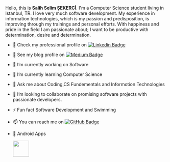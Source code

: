Hello, this is **Salih Selim ŞEKERCİ**. I'm a Computer Science student living in Istanbul, TR. I love very much software development.
My experience in information technologies, which is my passion and predisposition, is improving through my trainings and personal efforts.
With happiness and pride in the field I am passionate about; I want to be productive with determination, desire and determination.

- 💼 Check my professional profile on  [![Linkedin Badge](https://img.shields.io/badge/-Linkedin-blue?style=flat&logo=Linkedin&logoColor=white&link=https://www.linkedin.com/in/salihselimsekerci)](https://www.linkedin.com/in/salihselimsekerci)
- 📓 See my blog profile on  [![Medium Badge](https://img.shields.io/badge/-Medium-black?style=flat&logo=Medium&logoColor=white&link=https://salihselimsekerci.medium.com)](https://salihselimsekerci.medium.com)

- 🔭 I’m currently working on Software
- 🌱 I’m currently learning Computer Science
- 💬 Ask me about Coding,CS Fundementals and Informotion Technologies 
- 👯 I’m looking to collaborate on promising software projects with passionate developers.
- ⚡ Fun fact  Software Development and Swimming
- 📫 You can reach me on [![GitHub Badge](https://img.shields.io/badge/GitHub-100000?style=for-the-badge&logo=github&logoColor=white=https://salihselimsekerci.github.io/)](https://salihselimsekerci.github.io/)

- 📲 Android Apps
   
   <code><a href="https://play.google.com/store/apps/developer?id=Salih+Selim+%C5%9EEKERC%C4%B0" target="_blank"><img height="50" src="https://www.vectorlogo.zone/logos/google_play/google_play-ar21.svg"></a></code>



